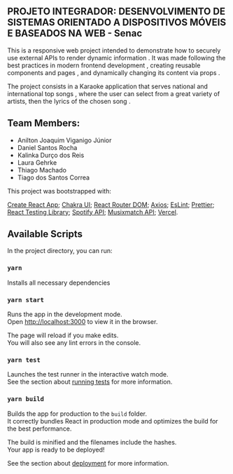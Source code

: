 ## PROJETO INTEGRADOR: DESENVOLVIMENTO DE SISTEMAS ORIENTADO A DISPOSITIVOS MÓVEIS E BASEADOS NA WEB - Senac

This is a responsive web project intended to demonstrate how to securely use external APIs to render dynamic information . It was made following the best practices in modern frontend development , creating reusable components and pages , and dynamically changing its content via props .

The project consists in a Karaoke application that serves national and international top songs , where the user can select from a great variety of artists, then the lyrics of the chosen song .

## Team Members:

- Anilton Joaquim Viganigo Júnior
- Daniel Santos Rocha
- Kalinka Durço dos Reis
- Laura Gehrke
- Thiago Machado
- Tiago dos Santos Correa

This project was bootstrapped with:

[Create React App](https://github.com/facebook/create-react-app);
[Chakra UI](https://chakra-ui.com/);
[React Router DOM](https://reactrouter.com/);
[Axios](https://axios-http.com/ptbr/);
[EsLint](https://eslint.org/);
[Prettier](https://prettier.io/);
[React Testing Library](https://testing-library.com/docs/react-testing-library/intro/);
[Spotify API](https://developer.spotify.com/dashboard/);
[Musixmatch API](https://developer.musixmatch.com/);
[Vercel](https://vercel.com/).

## Available Scripts

In the project directory, you can run:

### `yarn`

Installs all necessary dependencies

### `yarn start`

Runs the app in the development mode.<br />
Open [http://localhost:3000](http://localhost:3000) to view it in the browser.

The page will reload if you make edits.<br />
You will also see any lint errors in the console.

### `yarn test`

Launches the test runner in the interactive watch mode.<br />
See the section about [running tests](https://facebook.github.io/create-react-app/docs/running-tests) for more information.

### `yarn build`

Builds the app for production to the `build` folder.<br />
It correctly bundles React in production mode and optimizes the build for the best performance.

The build is minified and the filenames include the hashes.<br />
Your app is ready to be deployed!

See the section about [deployment](https://facebook.github.io/create-react-app/docs/deployment) for more information.
